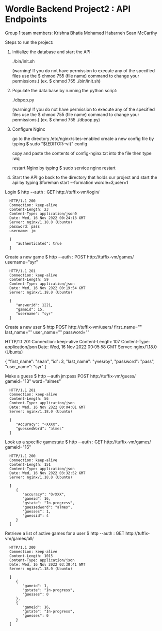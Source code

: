 # Wordle Backend Project2 : API Endpoints

Group 1 team members:
Krishna Bhatia
Mohamed Habarneh
Sean McCarthy

Steps to run the project:

1. Initialize the database and start the API:

   ./bin/init.sh

   (warning! If you do not have permission to execute any of the specified files use the $ chmod 755 (file name) command to change your permissions.) 
   (ex. $ chmod 755 ./bin/init.sh)

2. Populate the data base by running the python script:

   ./dbpop.py

   (warning! If you do not have permission to execute any of the specified files use the $ chmod 755 (file name) command to change your permissions.) 
   (ex. $ chmod 755 ./dbpop.py)

3. Configure Nginx

   go to the directory /etc/nginx/sites-enabled
   create a new config file by typing $ sudo "${EDITOR:-vi}" config

   copy and paste the contents of config-nginx.txt into the file then type :wq
   
   restart Nginx by typing  $ sudo service nginx restart


4. Start the API
   go back to the directory that holds our project and start the api by typing
   $foreman start --formation wordle=3,user=1

Login 
   $ http --auth <username>:<password> GET http://tuffix-vm/login/ 

      HTTP/1.1 200 
      Connection: keep-alive
      Content-Length: 23
      Content-Type: application/json0
      Date: Wed, 16 Nov 2022 00:24:13 GMT
      Server: nginx/1.18.0 (Ubuntu)
      password: pass
      username: jm

      {
         "authenticated": true
      }

Create a new game
   $ http --auth <username>:<password> POST http://tuffix-vm/games/ username="syr" 

      HTTP/1.1 201 
      Connection: keep-alive
      Content-Length: 59
      Content-Type: application/json
      Date: Wed, 16 Nov 2022 00:19:54 GMT
      Server: nginx/1.18.0 (Ubuntu)

      {
         "answerid": 1221,
         "gameid": 15,
         "username": "syr"
      }

Create a new user
   $ http POST http://tuffix-vm/users/ first_name="<First name>" last_name="<Last name>" user_name="<user name>" password="<password>"

   HTTP/1.1 201 
   Connection: keep-alive
   Content-Length: 107
   Content-Type: application/json
   Date: Wed, 16 Nov 2022 00:05:58 GMT
   Server: nginx/1.18.0 (Ubuntu)

   {
      "first_name": "sean",
      "id": 3,
      "last_name": "yvesroy",
      "password": "pass",
      "user_name": "syr"
   }

Make a guess
   $ http --auth jm:pass POST http://tuffix-vm/guess/ gameid="13" word="almes"

      HTTP/1.1 201 
      Connection: keep-alive
      Content-Length: 56
      Content-Type: application/json
      Date: Wed, 16 Nov 2022 00:04:01 GMT
      Server: nginx/1.18.0 (Ubuntu)

      {
         "Accuracy": "✓XXXX",
         "guessedWord": "almes"
      }

Look up a specific gamestate
   $ http --auth <username>:<password> GET http://tuffix-vm/games/ gameid="16" 
   
      HTTP/1.1 200 
      Connection: keep-alive
      Content-Length: 151
      Content-Type: application/json
      Date: Wed, 16 Nov 2022 03:32:52 GMT
      Server: nginx/1.18.0 (Ubuntu)

      [
         {
            "accuracy": "O✓XXX",
            "gameid": 16,
            "gstate": "In-progress",
            "guessedword": "almes",
            "guesses": 1,
            "guessid": 4
         }
      ]

Retrieve a list of active games for a user
   $ http --auth <username>:<password> GET http://tuffix-vm/games/all/ 
   
      HTTP/1.1 200 
      Connection: keep-alive
      Content-Length: 1015
      Content-Type: application/json
      Date: Wed, 16 Nov 2022 03:30:41 GMT
      Server: nginx/1.18.0 (Ubuntu)

      [
         {
            "gameid": 1,
            "gstate": "In-progress",
            "guesses": 0
         },
         {
            "gameid": 16,
            "gstate": "In-progress",
            "guesses": 0
         }
      ]




